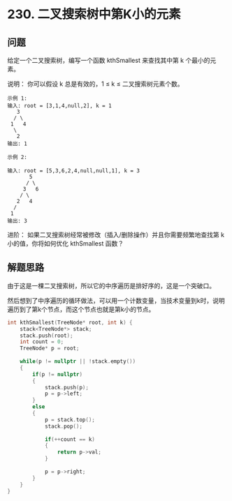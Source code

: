 # 230. 二叉搜索树中第K小的元素

## 问题
给定一个二叉搜索树，编写一个函数 kthSmallest 来查找其中第 k 个最小的元素。

说明：
你可以假设 k 总是有效的，1 ≤ k ≤ 二叉搜索树元素个数。

```
示例 1:
输入: root = [3,1,4,null,2], k = 1
   3
  / \
 1   4
  \
   2
输出: 1
```
```
示例 2:

输入: root = [5,3,6,2,4,null,null,1], k = 3
       5
      / \
     3   6
    / \
   2   4
  /
 1
输出: 3
```
进阶：
如果二叉搜索树经常被修改（插入/删除操作）并且你需要频繁地查找第 k 小的值，你将如何优化 kthSmallest 函数？

## 解题思路
由于这是一棵二叉搜索树，所以它的中序遍历是排好序的，这是一个突破口。

然后想到了中序遍历的循环做法，可以用一个计数变量，当技术变量到k时，说明遍历到了第k个节点，而这个节点也就是第k小的节点。

```cpp
int kthSmallest(TreeNode* root, int k) {
    stack<TreeNode*> stack;
    stack.push(root);
    int count = 0;
    TreeNode* p = root;
    
    while(p != nullptr || !stack.empty())
    {
        if(p != nullptr)
        {
            stack.push(p);
            p = p->left;
        }
        else
        {
            p = stack.top();
            stack.pop();
            
            if(++count == k)
            {
                return p->val;
            }
            
            p = p->right;
        }
    }
}
```